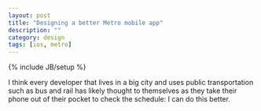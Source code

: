 ```yaml
---
layout: post
title: "Designing a better Metro mobile app"
description: ""
category: design
tags: [ios, metro]
---
```

{% include JB/setup %}

I think every developer that lives in a big city and uses public transportation such as bus and rail has likely thought to themselves as they take their phone out of their pocket to check the schedule: I can do this better. 